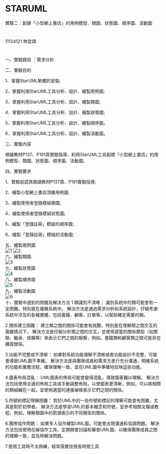 # STARUML
實驗二：創建「小型網上書店」的用例模型、類圖、狀態圖、順序圖、活動圖
#
11124121 林宜頌
#
一、實驗題目 ：需求分析

二、實驗目的

1、掌握StarUML軟體的安裝;

2、掌握利用StarUML工具分析、設計、繪製用例圖;

3、掌握利用StarUML工具分析、設計、繪製類圖;

4、掌握利用StarUML工具分析、設計、繪製狀態圖;

5、掌握利用StarUML工具分析、設計、繪製順序圖。

6、掌握利用StarUML工具分析、設計、繪製活動圖。

三、實驗內容

根據教材P137、P191頁實驗指導，利用StarUML工具創建「小型網上書店」的用例模型、類圖、狀態圖、順序圖、活動圖。

四、實驗要求

1、實驗前認真閱讀教材P137頁、P191實驗指導;

2、繪製小型網上書店頂層用例圖;

3、繪製使用者登錄模組類圖;

4、繪製使用者登錄模組狀態圖;

5、繪製「登錄註冊」模組的順序圖;

6、繪製「登錄註冊」模組的活動圖;

五、繪製用例圖  
![1](https://github.com/user-attachments/assets/f64e0b6b-807a-453e-9cb2-800564bc3ad6)
![2](https://github.com/user-attachments/assets/7152f222-17ef-43f1-9dd9-4dbc6ff0374c)  
六、繪製類圖  
![3](https://github.com/user-attachments/assets/2c17f887-4873-4411-ac0e-4896b97979c1)  
七、繪製狀態圖  
![4](https://github.com/user-attachments/assets/6ce845c4-8aca-4762-af05-54a7b7364466)  
八、繪製順序圖  
![5](https://github.com/user-attachments/assets/20da7d40-39f5-4d87-8143-c1aef6d34a92)  
九、繪製活動圖  
![6](https://github.com/user-attachments/assets/a7cda8fa-5d77-4596-9bc1-06ecbfcafca3)  
十、實驗中遇到的問題及解決方法
1.類識別不清晰： 識別系統中的類可能會有一定困難，特別是在複雜系統中。 解決方法是通過需求分析和系統設計，仔細考慮系統中涉及的各種實體，包括書籍、顧客、訂單等，以幫助確定需要的類。

2.關係建立困難： 建立類之間的關係可能會有挑戰，特別是在理解類之間交互的複雜情況下。 解決方法是仔細分析類之間的交互，並使用適當的關係類型（如關聯、繼承、依賴等）來表示它們之間的聯繫，例如，書籍類和顧客類之間可能存在購買關係。

3.功能不完整或不清晰： 如果對系統功能理解不清晰或者功能設計不完整，可能會導致UML圖不準確。 解決方法是與團隊成員和需求方進行充分溝通，明確系統的功能和業務流程，確保理解一致，並在UML圖中準確地反映這些功能。

4.圖表布局混亂： UML圖表的佈局可能會變得混亂，導致圖表難以理解。 解決方法包括使用合適的佈局工具或手動調整佈局，以使圖表更清晰，例如，可以將相關的類組織在一起，並使用適當的連接線條表示它們之間的關係。

5.符號和標記理解困難： 對於UML中的一些符號和標記的理解可能會有困難，尤其是對於初學者。 解決方法是學習UML的基本概念和符號，並參考相關文檔或教程，例如，理解類圖中的箭頭表示的不同類型的關係。

6.團隊協作問題： 如果多人協作繪製UML圖，可能會出現溝通和協調問題。 解決方法包括使用在線協作工具、定期開會討論和審查UML圖，以確保團隊成員之間的理解一致，並及時解決問題。

7.使用工具時不太熟練，經常需要找很長時間工具
